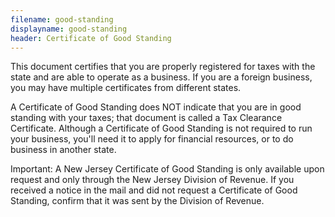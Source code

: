 ```yaml
---
filename: good-standing
displayname: good-standing
header: Certificate of Good Standing
---
```


This document certifies that you are properly registered for taxes with the state and are able to operate as a business. If you are a foreign business, you may have multiple certificates from different states.

A Certificate of Good Standing does NOT indicate that you are in good standing with your taxes; that document is called a Tax Clearance Certificate. Although a Certificate of Good Standing is not required to run your business, you'll need it to apply for financial resources, or to do business in another state.

Important: A New Jersey Certificate of Good Standing is only available upon request and only through the New Jersey Division of Revenue. If you received a notice in the mail and did not request a Certificate of Good Standing, confirm that it was sent by the Division of Revenue.
